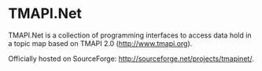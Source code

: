 # TMAPI.Net

TMAPI.Net is a collection of programming interfaces to access data hold in a topic map based on TMAPI 2.0 (http://www.tmapi.org).

Officially hosted on SourceForge: http://sourceforge.net/projects/tmapinet/.
